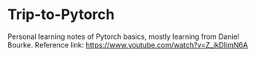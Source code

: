 # Trip-to-Pytorch
Personal learning notes of Pytorch basics, mostly learning from Daniel Bourke. Reference link: https://www.youtube.com/watch?v=Z_ikDlimN6A
